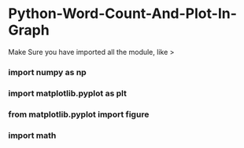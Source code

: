 # Python-Word-Count-And-Plot-In-Graph

Make Sure you have imported all the module, like >
### import numpy as np
### import matplotlib.pyplot as plt
### from matplotlib.pyplot import figure
### import math
